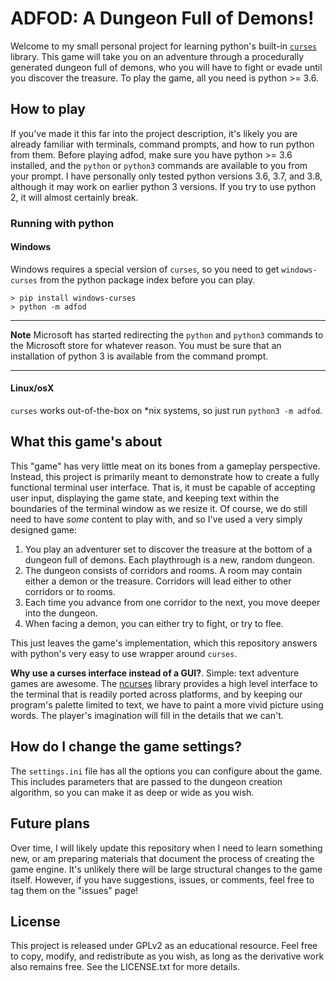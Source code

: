 # ADFOD: A Dungeon Full of Demons!

Welcome to my small personal project for learning python's built-in
[`curses`](https://docs.python.org/3/library/curses.html) library. This
game will take you on an adventure through a procedurally generated
dungeon full of demons, who you will have to fight or evade until you
discover the treasure. To play the game, all you need is python >= 3.6.


## How to play

If you've made it this far into the project description, it's likely you are
already familiar with terminals, command prompts, and how to run python from
them. Before playing adfod, make sure you have python >= 3.6 installed, and the
`python` or `python3` commands are available to you from your prompt. I have
personally only tested python versions 3.6, 3.7, and 3.8, although it may work
on earlier python 3 versions. If you try to use python 2, it will almost
certainly break.


### Running with python

#### Windows
Windows requires a special version of `curses`, so you need to get 
`windows-curses` from the python package index before you can play.

```
> pip install windows-curses
> python -m adfod
```

___
**Note**
Microsoft has started redirecting the `python` and `python3` commands to the
Microsoft store for whatever reason. You must be sure that an installation of
python 3 is available from the command prompt. 
___


#### Linux/osX
`curses` works out-of-the-box on \*nix systems, so just run
`python3 -m adfod`.


## What this game's about

This "game" has very little meat on its bones from a gameplay perspective.
Instead, this project is primarily meant to demonstrate how to create
a fully functional terminal user interface. That is, it must be capable of
accepting user input, displaying the game state, and keeping text within
the boundaries of the terminal window as we resize it. Of course, we do
still need to have *some* content to play with, and so I've used a very
simply designed game:

1. You play an adventurer set to discover the treasure at the bottom of
   a dungeon full of demons. Each playthrough is a new, random dungeon.
2. The dungeon consists of corridors and rooms. A room may contain either
   a demon or the treasure. Corridors will lead either to other corridors
   or to rooms.
3. Each time you advance from one corridor to the next, you move deeper
   into the dungeon.
4. When facing a demon, you can either try to fight, or try to flee.

This just leaves the game's implementation, which this repository answers
with python's very easy to use wrapper around `curses`.

**Why use a curses interface instead of a GUI?**. Simple: text adventure
games are awesome. The [ncurses](https://en.wikipedia.org/wiki/Ncurses)
library provides a high level interface to the terminal that is readily
ported across platforms, and by keeping our program's palette limited to
text, we have to paint a more vivid picture using words. The player's
imagination will fill in the details that we can't.


## How do I change the game settings?

The `settings.ini` file has all the options you can configure about the game.
This includes parameters that are passed to the dungeon creation algorithm, so
you can make it as deep or wide as you wish.


## Future plans

Over time, I will likely update this repository when I need to learn
something new, or am preparing materials that document the process of
creating the game engine. It's unlikely there will be large structural
changes to the game itself. However, if you have suggestions, issues, or
comments, feel free to tag them on the "issues" page!


## License
This project is released under GPLv2 as an educational resource. Feel free
to copy, modify, and redistribute as you wish, as long as the derivative
work also remains free. See the LICENSE.txt for more details.


